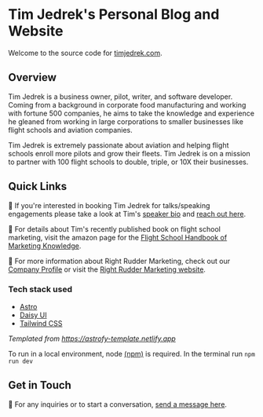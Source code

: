 # Tim Jedrek's Personal Blog and Website
Welcome to the source code for [timjedrek.com](https://timjedrek.com).

## Overview
Tim Jedrek is a business owner, pilot, writer, and software developer.  Coming from a background in corporate food manufacturing and working with fortune 500 companies, he aims to take the knowledge and experience he gleaned from working in large corporations to smaller businesses like flight schools and aviation companies.

Tim Jedrek is extremely passionate about aviation and helping flight schools enroll more pilots and grow their fleets.  Tim Jedrek is on a mission to partner with 100 flight schools to double, triple, or 10X their businesses.

## Quick Links

🎤 If you're interested in booking Tim Jedrek for talks/speaking engagements please take a look at Tim's [speaker bio](https://timjedrek.com/tim-jedrek-speaker-bio.pdf) and [reach out here](https://forms.timjedrek.com/contact).

📖 For details about Tim's recently published book on flight school marketing, visit the amazon page for the [Flight School Handbook of Marketing Knowledge](https://a.co/d/fqMeqZY).  

🛫 For more information about Right Rudder Marketing, check out our [Company Profile](https://timjedrek.com/right-rudder-marketing-company-profile.pdf) or visit the [Right Rudder Marketing website](https://rightruddermarketing.com).

### Tech stack used
- [Astro](https://astro.build/)
- [Daisy UI](https://daisyui.com/)
- [Tailwind CSS](https://tailwindcss.com/)  

*Templated from https://astrofy-template.netlify.app*

To run in a local environment, node [(npm)](https://www.npmjs.com) is required.  In the terminal run `npm run dev`

## Get in Touch
💬 For any inquiries or to start a conversation, [send a message here](https://forms.timjedrek.com/contact).
